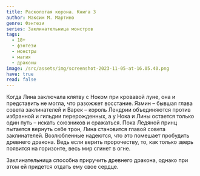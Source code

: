 ```yaml
---
title: Расколотая корона. Книга 3
author: Максим М. Мартино
genre: Фэнтези
series: Заклинательница монстров
tags:
  - 18+
  - фэнтези
  - монстры
  - магия
  - драконы
image: /src/assets/img/screenshot-2023-11-05-at-16.05.40.png
have: true
read: false
---
```

Когда Лина заключала клятву с Ноком при кровавой луне, она и представить не могла, что разожжет восстание. Язмин – бывшая глава совета заклинателей и Варек – король Лендрии объединяются против избранной и гильдии перерожденных, а у Нока и Лины остается только один путь – искать союзников и сражаться. Пока Ледяной принц пытается вернуть себе трон, Лина становится главой совета заклинателей. Возлюбленные надеются, что это помешает пробудить древнего дракона. Ведь если верить пророчеству, то, как только зверь появится на горизонте, весь мир сгинет в огне.

Заклинательница способна приручить древнего дракона, однако при этом ей придется отдать ему свое сердце.
